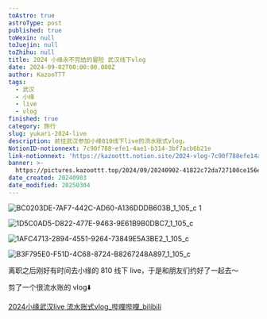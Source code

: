 ```yaml
---
toAstro: true
astroType: post
published: true
toWexin: null
toJuejin: null
toZhihu: null
title: 2024 小缘永不完结的冒险 武汉线下vlog
date: 2024-09-02T00:00:00.000Z
author: KazooTTT
tags:
  - 武汉
  - 小缘
  - live
  - vlog
finished: true
category: 旅行
slug: yukari-2024-live
description: 前往武汉参加小缘810线下live的流水账式vlog。
NotionID-notionnext: 7c90f788-efe1-4ae1-b314-3bf7acb6b21e
link-notionnext: 'https://kazoottt.notion.site/2024-vlog-7c90f788efe14ae1b3143bf7acb6b21e'
banner: >-
  https://pictures.kazoottt.top/2024/09/20240902-41822c72da727100ce156e6e15d1eed6.jpeg
date_created: 20240903
date_modified: 20250304
---
```


![BC0203DE-7AF7-442C-AD60-A136DDDB603B_1_105_c 1](<https://pictures.kazoottt.top/2024/09/20240902-41822c72da727100ce156e6e15d1eed6.jpeg>)

![1D5C0AD5-D822-477E-9463-9E61B9B0DBC7_1_105_c](<https://pictures.kazoottt.top/2024/09/20240902-e2665439baf6b12ce76c19575a03b5e2.jpeg>)

![1AFC4713-2894-4551-9264-73849E5A3BE2_1_105_c](<https://pictures.kazoottt.top/2024/09/20240902-86b6949773a9845b6fc508c877d3c311.jpeg>)

![B3F795E0-F51D-4C68-8724-B8267248A897_1_105_c](<https://pictures.kazoottt.top/2024/09/20240902-f819e2b9f2c521fb8076be24410cbfbb.jpeg>)

离职之后刚好有时间去小缘的 810 线下 live，于是和朋友们约好了一起去～

剪了一个很流水账的 vlog⬇️

[2024小缘武汉live 流水账式vlog\_哔哩哔哩\_bilibili](<https://www.bilibili.com/video/BV1BLWMeMEVU/>)

